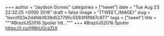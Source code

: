 
+++
author = "Jaydson Gomes"
categories = ["tweet"]
date = "Tue Aug 23 22:32:25 +0000 2016"
draft = false
image = "{TWEET_IMAGE}"
slug = "becd103e2ddfdb1839d527795c5593f9f987c977"
tags = ["tweet"]
title = """#BrazilJS2016 Spoiler htt..."""
+++
#BrazilJS2016 Spoiler https://t.co/HNhUGczZUt
